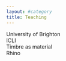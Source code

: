 ```yaml
---
layout: #category
title: Teaching
---
```


University of Brighton  
ICLI  
Timbre as material  
Rhino  
